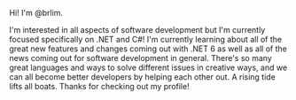Hi! I'm @brlim.

I'm interested in all aspects of software development but I'm currently focused specifically on .NET and C#!
I'm currently learning about all of the great new features and changes coming out with .NET 6 as well as
all of the news coming out for software development in general. There's so many great languages and ways
to solve different issues in creative ways, and we can all become better developers by helping each other out.
A rising tide lifts all boats. Thanks for checking out my profile!
